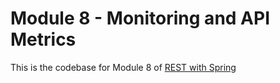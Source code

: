 # Module 8 - Monitoring and API Metrics
This is the codebase for Module 8 of [REST with Spring](http://bit.ly/restwithspring)
